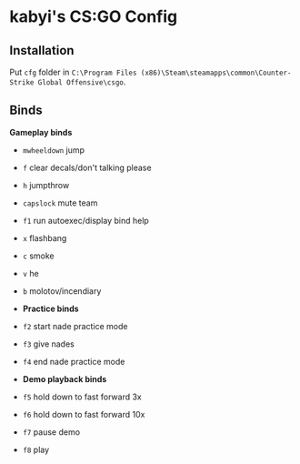 # kabyi's CS:GO Config 

## Installation 
Put `cfg` folder in `C:\Program Files (x86)\Steam\steamapps\common\Counter-Strike Global Offensive\csgo`.

## Binds
**Gameplay binds**
- `mwheeldown` jump
- `f` clear decals/don't talking please
- `h` jumpthrow
- `capslock` mute team
- `f1` run autoexec/display bind help
- `x` flashbang
- `c` smoke
- `v` he
- `b` molotov/incendiary

- **Practice binds**
- `f2` start nade practice mode
- `f3` give nades
- `f4` end nade practice mode

- **Demo playback binds**
- `f5` hold down to fast forward 3x
- `f6` hold down to fast forward 10x
- `f7` pause demo
- `f8` play
